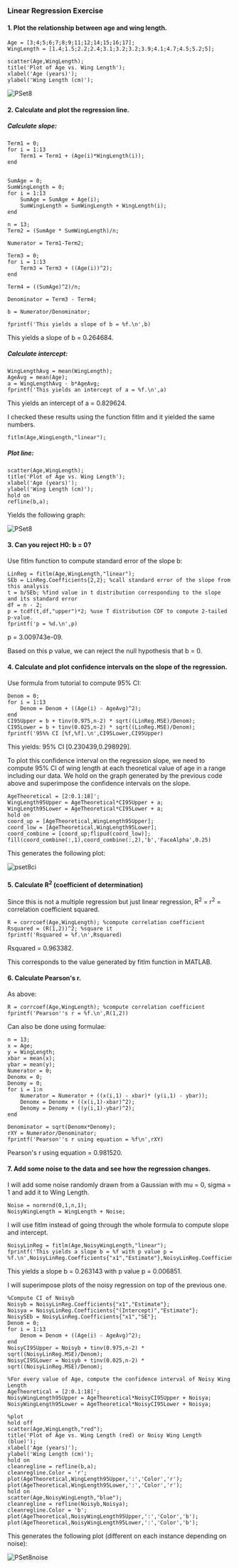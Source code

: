 ### Linear Regression Exercise

#### 1. Plot the relationship between age and wing length. 

```
Age = [3;4;5;6;7;8;9;11;12;14;15;16;17];
WingLength = [1.4;1.5;2.2;2.4;3.1;3.2;3.2;3.9;4.1;4.7;4.5;5.2;5];

scatter(Age,WingLength);
title('Plot of Age vs. Wing Length');
xlabel('Age (years)');
ylabel('Wing Length (cm)');
```


![PSet8](https://user-images.githubusercontent.com/112706184/193486721-14af907b-bd9c-4f05-9fc3-45b6297ca0f3.jpg)

#### 2. Calculate and plot the regression line. 

##### Calculate slope:

```
Term1 = 0;
for i = 1:13
    Term1 = Term1 + (Age(i)*WingLength(i));
end


SumAge = 0;
SumWingLength = 0;
for i = 1:13
    SumAge = SumAge + Age(i);
    SumWingLength = SumWingLength + WingLength(i);
end

n = 13;
Term2 = (SumAge * SumWingLength)/n;

Numerator = Term1-Term2;

Term3 = 0;
for i = 1:13
    Term3 = Term3 + ((Age(i))^2);
end

Term4 = ((SumAge)^2)/n;

Denominator = Term3 - Term4;

b = Numerator/Denominator;

fprintf('This yields a slope of b = %f.\n',b)
```
This yields a slope of b = 0.264684.

##### Calculate intercept:

```
WingLengthAvg = mean(WingLength);
AgeAvg = mean(Age);
a = WingLengthAvg - b*AgeAvg;
fprintf('This yields an intercept of a = %f.\n',a)
```
This yields an intercept of a = 0.829624.

I checked these results using the function fitlm and it yielded the same numbers. 

```
fitlm(Age,WingLength,"linear");
```


##### Plot line: 

```
scatter(Age,WingLength);
title('Plot of Age vs. Wing Length');
xlabel('Age (years)');
ylabel('Wing Length (cm)');
hold on
refline(b,a);
```

Yields the following graph: 

![PSet8](https://user-images.githubusercontent.com/112706184/193488198-d64045cc-d959-4be6-9000-2389678c13a8.jpg)

#### 3. Can you reject H0: b = 0? 
Use fitlm function to compute standard error of the slope b: 

```
LinReg = fitlm(Age,WingLength,"linear");
SEb = LinReg.Coefficients{2,2}; %call standard error of the slope from this analysis
t = b/SEb; %find value in t distribution corresponding to the slope and its standard error
df = n - 2;
p = tcdf(t,df,"upper")*2; %use T distribution CDF to compute 2-tailed p-value. 
fprintf('p = %d.\n',p)
```
p = 3.009743e-09.

Based on this p value, we can reject the null hypothesis that b = 0. 

#### 4. Calculate and plot confidence intervals on the slope of the regression. 

Use formula from tutorial to compute 95% CI: 

```
Denom = 0;
for i = 1:13
    Denom = Denom + ((Age(i) - AgeAvg)^2);
end
CI95Upper = b + tinv(0.975,n-2) * sqrt((LinReg.MSE)/Denom);
CI95Lower = b + tinv(0.025,n-2) * sqrt((LinReg.MSE)/Denom);
fprintf('95%% CI [%f,%f].\n',CI95Lower,CI95Upper)
```

This yields: 95% CI [0.230439,0.298929].

To plot this confidence interval on the regression slope, we need to compute 95% CI of wing length at each theoretical value of age in a range including our data. We hold on the graph generated by the previous code above and superimpose the confidence intervals on the slope. 

```
AgeTheoretical = [2:0.1:18]';
WingLength95Upper = AgeTheoretical*CI95Upper + a;
WingLength95Lower = AgeTheoretical*CI95Lower + a;
hold on
coord_up = [AgeTheoretical,WingLength95Upper];
coord_low = [AgeTheoretical,WingLength95Lower];
coord_combine = [coord_up;flipud(coord_low)];
fill(coord_combine(:,1),coord_combine(:,2),'b','FaceAlpha',0.25)
```

This generates the following plot: 

![pset8ci](https://user-images.githubusercontent.com/112706184/193494106-8f41c1e5-6d4c-44bd-8e15-8e410975fde0.jpg)

#### 5. Calculate R<sup>2</sup> (coefficient of determination)

Since this is not a multiple regression but just linear regression, R<sup>2</sup> = r<sup>2</sup> = correlation coefficient squared. 

```
R = corrcoef(Age,WingLength); %compute correlation coefficient
Rsquared = (R(1,2))^2; %square it
fprintf('Rsquared = %f.\n',Rsquared)
```

Rsquared = 0.963382.

This corresponds to the value generated by fitlm function in MATLAB.

#### 6. Calculate Pearson's r.

As above: 

```
R = corrcoef(Age,WingLength); %compute correlation coefficient
fprintf('Pearson''s r = %f.\n',R(1,2))
```

Can also be done using formulae: 

```
n = 13;
x = Age;
y = WingLength;
xbar = mean(x);
ybar = mean(y);
Numerator = 0;
Denomx = 0;
Denomy = 0;
for i = 1:n
    Numerator = Numerator + ((x(i,1) - xbar)* (y(i,1) - ybar));
    Denomx = Denomx + ((x(i,1)-xbar)^2); 
    Denomy = Denomy + ((y(i,1)-ybar)^2); 
end

Denominator = sqrt(Denomx*Denomy);
rXY = Numerator/Denominator;
fprintf('Pearson''s r using equation = %f\n',rXY)
```

Pearson's r using equation = 0.981520.

#### 7. Add some noise to the data and see how the regression changes. 

I will add some noise randomly drawn from a Gaussian with mu = 0, sigma = 1 and add it to Wing Length.

```
Noise = normrnd(0,1,n,1);
NoisyWingLength = WingLength + Noise;
```

I will use fitlm instead of going through the whole formula to compute slope and intercept. 

```
NoisyLinReg = fitlm(Age,NoisyWingLength,"linear");
fprintf('This yields a slope b = %f with p value p = %f.\n',NoisyLinReg.Coefficients{"x1","Estimate"},NoisyLinReg.Coefficients{"x1","pValue"})
```

This yields a slope b = 0.263143 with p value p = 0.006851.

I will superimpose plots of the noisy regression on top of the previous one. 

```
%Compute CI of Noisyb
Noisyb = NoisyLinReg.Coefficients{"x1","Estimate"};
Noisya = NoisyLinReg.Coefficients{"(Intercept)","Estimate"};
NoisySEb = NoisyLinReg.Coefficients{"x1","SE"};
Denom = 0;
for i = 1:13
    Denom = Denom + ((Age(i) - AgeAvg)^2);
end
NoisyCI95Upper = Noisyb + tinv(0.975,n-2) * sqrt((NoisyLinReg.MSE)/Denom);
NoisyCI95Lower = Noisyb + tinv(0.025,n-2) * sqrt((NoisyLinReg.MSE)/Denom);

%For every value of Age, compute the confidence interval of Noisy Wing Length
AgeTheoretical = [2:0.1:18]';
NoisyWingLength95Upper = AgeTheoretical*NoisyCI95Upper + Noisya;
NoisyWingLength95Lower = AgeTheoretical*NoisyCI95Lower + Noisya;

%plot
hold off
scatter(Age,WingLength,"red");
title('Plot of Age vs. Wing Length (red) or Noisy Wing Length (blue)');
xlabel('Age (years)');
ylabel('Wing Length (cm)');
hold on
cleanregline = refline(b,a);
cleanregline.Color = 'r';
plot(AgeTheoretical,WingLength95Upper,':','Color','r');
plot(AgeTheoretical,WingLength95Lower,':','Color','r');
hold on
scatter(Age,NoisyWingLength,"blue");
cleanregline = refline(Noisyb,Noisya);
cleanregline.Color = 'b';
plot(AgeTheoretical,NoisyWingLength95Upper,':','Color','b');
plot(AgeTheoretical,NoisyWingLength95Lower,':','Color','b');
```

This generates the following plot (different on each instance depending on noise): 

![PSet8noise](https://user-images.githubusercontent.com/112706184/193497678-7b408a12-5584-469c-a455-4b9374b69ce8.jpg)
